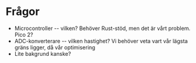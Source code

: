 # Frågor

- Microcontroller -- vilken? Behöver Rust-stöd, men det är vårt problem. Pico 2?
- ADC-konverterare -- vilken hastighet? Vi behöver veta vart vår lägsta gräns
  ligger, då vår optimisering
- Lite bakgrund kanske?
